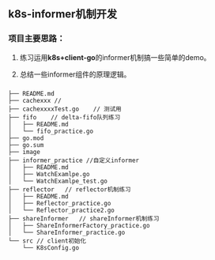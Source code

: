## k8s-informer机制开发

### 项目主要思路：
1. 练习运用**k8s+client-go**的informer机制搞一些简单的demo。

2. 总结一些informer组件的原理逻辑。

### 
```bigquery
├── README.md
├── cachexxx // 
├── cachexxxxTest.go    // 测试用
├── fifo    // delta-fifo队列练习
│   ├── README.md
│   └── fifo_practice.go
├── go.mod
├── go.sum
├── image
├── informer_practice //自定义informer
│   ├── README.md
│   ├── WatchExamlpe.go
│   └── WatchExamlpe_test.go
├── reflector   // reflector机制练习
│   ├── README.md
│   ├── Reflector_practice.go
│   └── Reflector_practice2.go
├── shareInformer   // shareInformer机制练习
│   ├── ShareInformerFactory_practice.go
│   └── ShareInformer_practice.go
└── src // client初始化
    └── K8sConfig.go
```


